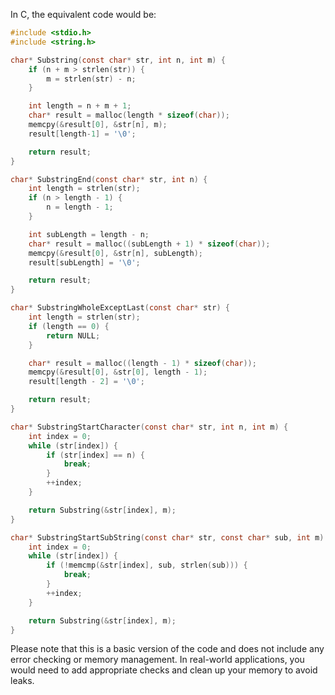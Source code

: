 In C, the equivalent code would be:

```C
#include <stdio.h>
#include <string.h>

char* Substring(const char* str, int n, int m) {
    if (n + m > strlen(str)) {
        m = strlen(str) - n;
    }

    int length = n + m + 1;
    char* result = malloc(length * sizeof(char));
    memcpy(&result[0], &str[n], m);
    result[length-1] = '\0';

    return result;
}

char* SubstringEnd(const char* str, int n) {
    int length = strlen(str);
    if (n > length - 1) {
        n = length - 1;
    }

    int subLength = length - n;
    char* result = malloc((subLength + 1) * sizeof(char));
    memcpy(&result[0], &str[n], subLength);
    result[subLength] = '\0';

    return result;
}

char* SubstringWholeExceptLast(const char* str) {
    int length = strlen(str);
    if (length == 0) {
        return NULL;
    }

    char* result = malloc((length - 1) * sizeof(char));
    memcpy(&result[0], &str[0], length - 1);
    result[length - 2] = '\0';

    return result;
}

char* SubstringStartCharacter(const char* str, int n, int m) {
    int index = 0;
    while (str[index]) {
        if (str[index] == n) {
            break;
        }
        ++index;
    }

    return Substring(&str[index], m);
}

char* SubstringStartSubString(const char* str, const char* sub, int m) {
    int index = 0;
    while (str[index]) {
        if (!memcmp(&str[index], sub, strlen(sub))) {
            break;
        }
        ++index;
    }

    return Substring(&str[index], m);
}
```

Please note that this is a basic version of the code and does not include any error checking or memory management. In real-world applications, you would need to add appropriate checks and clean up your memory to avoid leaks.
